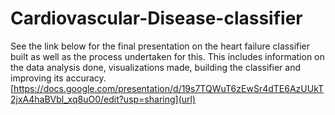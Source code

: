 # Cardiovascular-Disease-classifier
See the link below for the final presentation on the heart failure classifier built as well as the process undertaken for this.
This includes information on the data analysis done, visualizations made, building the classifier and improving its accuracy.
[https://docs.google.com/presentation/d/19s7TQWuT6zEwSr4dTE6AzUUkT2jxA4haBVbl_xq8uO0/edit?usp=sharing](url)
